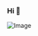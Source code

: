 ### Hi 👋

![Image](https://drive.google.com/file/d/1DQY1CE7Oo8I8ZTrJqdU9ugAbj0y_LILd/view?usp=sharing)
